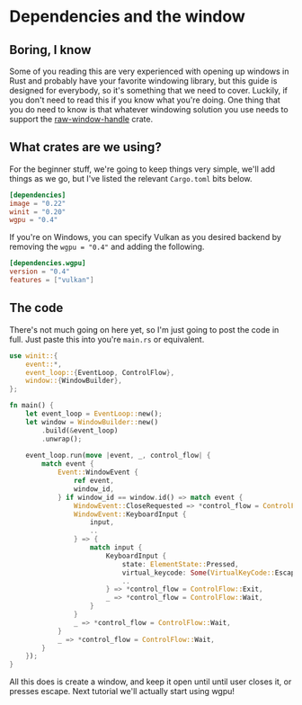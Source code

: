 # Dependencies and the window

## Boring, I know
Some of you reading this are very experienced with opening up windows in Rust and probably have your favorite windowing library, but this guide is designed for everybody, so it's something that we need to cover. Luckily, if you don't need to read this if you know what you're doing. One thing that you do need to know is that whatever windowing solution you use needs to support the [raw-window-handle](https://github.com/rust-windowing/raw-window-handle) crate.

## What crates are we using?
For the beginner stuff, we're going to keep things very simple, we'll add things as we go, but I've listed the relevant `Cargo.toml` bits below.

```toml
[dependencies]
image = "0.22"
winit = "0.20"
wgpu = "0.4"
```

If you're on Windows, you can specify Vulkan as you desired backend by removing the `wgpu = "0.4"` and adding the following.

``` toml
[dependencies.wgpu]
version = "0.4"
features = ["vulkan"]
```

<!-- ## Why vulkan?
You need to specify what rendering backend you're using through [Cargo features](https://doc.rust-lang.org/cargo/reference/manifest.html#the-features-section) in order to run a program with wgpu. I'm specifying [vulkan](https://www.khronos.org/vulkan/), because I'm on [linux](https://www.linuxmint.com/). You're welcome to use [metal](https://developer.apple.com/metal/), or `DirectX 11/12` using `"metal"`, `"dx11"`, or `"dx12"` respectively.  -->


## The code
There's not much going on here yet, so I'm just going to post the code in full. Just paste this into you're `main.rs` or equivalent.

```rust
use winit::{
    event::*,
    event_loop::{EventLoop, ControlFlow},
    window::{WindowBuilder},
};

fn main() {
    let event_loop = EventLoop::new();
    let window = WindowBuilder::new()
        .build(&event_loop)
        .unwrap();
    
    event_loop.run(move |event, _, control_flow| {
        match event {
            Event::WindowEvent {
                ref event,
                window_id,
            } if window_id == window.id() => match event {
                WindowEvent::CloseRequested => *control_flow = ControlFlow::Exit,
                WindowEvent::KeyboardInput {
                    input,
                    ..
                } => {
                    match input {
                        KeyboardInput {
                            state: ElementState::Pressed,
                            virtual_keycode: Some(VirtualKeyCode::Escape),
                            ..
                        } => *control_flow = ControlFlow::Exit,
                        _ => *control_flow = ControlFlow::Wait,
                    }
                }
                _ => *control_flow = ControlFlow::Wait,
            }
            _ => *control_flow = ControlFlow::Wait,
        }
    });
}
```

All this does is create a window, and keep it open until until user closes it, or presses escape. Next tutorial we'll actually start using wgpu!

<AutoGithubLink/>